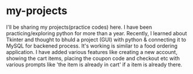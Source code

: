 # my-projects
I'll be sharing my projects(practice codes) here.
I have been practicing/exploring python for more than a year. Recently, I learned about Tkinter and thought to bhuld a project (GUI) with python & connecting it to MySQL for backened process. It's working is similar to a food ordering application. I have added various features like creating a new account, showing the cart items, placing the coupon code and checkout etc with various prompts like 'the item is already in cart' if a item is already there.

